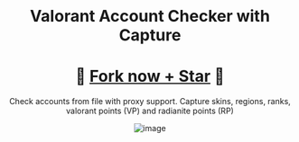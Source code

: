 <br/>
<div align="center">
  

  # Valorant Account Checker with Capture
  
<h1>
🌟 <a href="https://github.com/despk/valorant-combo-checker/fork">Fork now + Star</a> 🌟
</h1>

  Check accounts from file with proxy support. Capture skins, regions, ranks, valorant points (VP) and radianite points (RP) 

  ![image](https://i.imgur.com/PmrQa2u.png)
